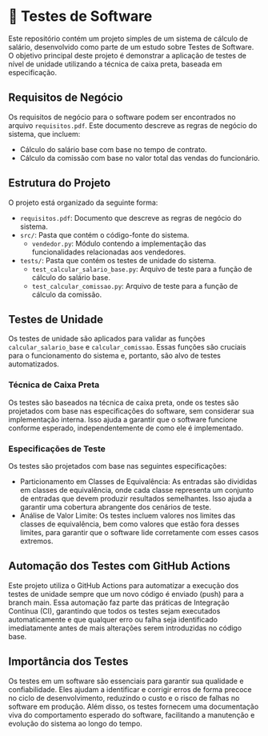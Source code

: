 # 🎯 Testes de Software

Este repositório contém um projeto simples de um sistema de cálculo de salário, desenvolvido como parte de um estudo sobre Testes de Software. O objetivo principal deste projeto é demonstrar a aplicação de testes de nível de unidade utilizando a técnica de caixa preta, baseada em especificação.

## Requisitos de Negócio

Os requisitos de negócio para o software podem ser encontrados no arquivo `requisitos.pdf`. Este documento descreve as regras de negócio do sistema, que incluem:

- Cálculo do salário base com base no tempo de contrato.
- Cálculo da comissão com base no valor total das vendas do funcionário.

## Estrutura do Projeto

O projeto está organizado da seguinte forma:

- `requisitos.pdf`: Documento que descreve as regras de negócio do sistema.
- `src/`: Pasta que contém o código-fonte do sistema.
  - `vendedor.py`: Módulo contendo a implementação das funcionalidades relacionadas aos vendedores.
- `tests/`: Pasta que contém os testes de unidade do sistema.
  - `test_calcular_salario_base.py`: Arquivo de teste para a função de cálculo do salário base.
  - `test_calcular_comissao.py`: Arquivo de teste para a função de cálculo da comissão.

## Testes de Unidade

Os testes de unidade são aplicados para validar as funções `calcular_salario_base` e `calcular_comissao`. Essas funções são cruciais para o funcionamento do sistema e, portanto, são alvo de testes automatizados.

### Técnica de Caixa Preta

Os testes são baseados na técnica de caixa preta, onde os testes são projetados com base nas especificações do software, sem considerar sua implementação interna. Isso ajuda a garantir que o software funcione conforme esperado, independentemente de como ele é implementado.

### Especificações de Teste

Os testes são projetados com base nas seguintes especificações:

- Particionamento em Classes de Equivalência: As entradas são divididas em classes de equivalência, onde cada classe representa um conjunto de entradas que devem produzir resultados semelhantes. Isso ajuda a garantir uma cobertura abrangente dos cenários de teste.
- Análise de Valor Limite: Os testes incluem valores nos limites das classes de equivalência, bem como valores que estão fora desses limites, para garantir que o software lide corretamente com esses casos extremos.

## Automação dos Testes com GitHub Actions

Este projeto utiliza o GitHub Actions para automatizar a execução dos testes de unidade sempre que um novo código é enviado (push) para a branch main. Essa automação faz parte das práticas de Integração Contínua (CI), garantindo que todos os testes sejam executados automaticamente e que qualquer erro ou falha seja identificado imediatamente antes de mais alterações serem introduzidas no código base.

## Importância dos Testes

Os testes em um software são essenciais para garantir sua qualidade e confiabilidade. Eles ajudam a identificar e corrigir erros de forma precoce no ciclo de desenvolvimento, reduzindo o custo e o risco de falhas no software em produção. Além disso, os testes fornecem uma documentação viva do comportamento esperado do software, facilitando a manutenção e evolução do sistema ao longo do tempo.
